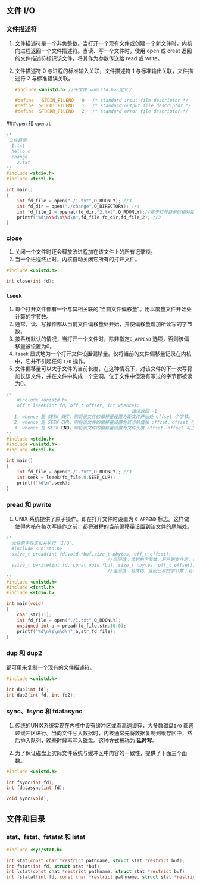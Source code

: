 ## 文件 I/O

### 文件描述符

1. 文件描述符是一个非负整数。当打开一个现有文件或创建一个新文件时，内核向进程返回一个文件描述符。当读、写一个文件时，使用 open 或 creat 返回的文件描述符标识该文件，将其作为参数传送给 read 或 write。

2. 文件描述符 0 与进程的标准输入关联，文件描述符 1 与标准输出关联，文件描述符 2 与标准错误关联。

   ```c
   #include <unistd.h> //头文件 <unistd.h> 定义了
   
   #define	 STDIN_FILENO	0	/* standard input file descriptor */
   #define	STDOUT_FILENO	1	/* standard output file descriptor */
   #define	STDERR_FILENO	2	/* standard error file descriptor */
   ```

###`open` 和 `openat`

```c
/*
 文件目录
  1.txt
  hello.c
  change
    2.txt
*/
#include <stdio.h>
#include <fcntl.h>

int main()
{
    int fd_file = open("./1.txt",O_RDONLY); //3
    int fd_dir = open("./change",O_DIRECTORY); //4
    int fd_file_2 = openat(fd_dir,"2.txt",O_RDONLY);//基于打开目录的相对路径打开文件
    printf("%d\n\%d\n\%d\n",fd_file,fd_dir,fd_file_2); //3
}
```

### close

1. 关闭一个文件时还会释放改进程加在该文件上的所有记录锁。
2. 当一个进程终止时，内核自动关闭它所有的打开文件。

```c
#include <unistd.h>

int close(int fd);
```

### `lseek`

1. 每个打开文件都有一个与其相关联的“当前文件偏移量”。用以度量文件开始处计算的字节数。
2. 通常，读、写操作都从当前文件偏移量处开始，并使偏移量增加所读写的字节数。
3. 按系统默认的情况，当打开一个文件时，除非指定`O_APPEND` 选项，否则该偏移量被设置为0。
4. `lseek` 显式地为一个打开文件设置偏移量。仅将当前的文件偏移量记录在内核中，它并不引起任何 `I/O` 操作。
5. 文件偏移量可以大于文件的当前长度，在这种情况下，对该文件的下一次写将加长该文件，并在文件中构成一个空洞。位于文件中但没有写过的字节都被读为0。

```c
/*
	#include <unistd.h>
	off_t lseek(int fd, off_t offset, int whence);
                                               错误返回 -1
   1. whence 是 SEEK_SET，则将该文件的偏移量设置为距文件开始处 offset 个字节。
   2. whence 是 SEEK_CUR，则将该文件的偏移量设置为其当前值加 offset，offset 可为正或负。
   3. whence 是 SEEK_END，则将该文件的偏移量设置为文件长度 offset，offset 可正可负。
*/
#include <stdio.h>
#include <unistd.h>
#include <fcntl.h>

int main()
{
    int fd_file = open("./1.txt",O_RDONLY); //3
    int seek = lseek(fd_file,0,SEEK_CUR);
    printf("%d\n",seek);
}
```

### pread 和 pwrite

1. UNIX 系统提供了原子操作。即在打开文件时设置为 `O_APPEND` 标志。这样做使得内核在每次写操作之前，都将进程的当前偏移量设置到该文件的尾端处。

```c
/*
  允许原子性定位并执行 `I/O`。
  #include <unistd.h>
  ssize_t pread(int fd,void *buf,size_t nbytes, off_t offset);
                                      //返回值：读到的字节数，若已到文件尾，返回0；若出错，返回-1
  ssize_t pwrite(int fd, const void *buf, size_t nbytes, off_t offset);
                                      //返回值：若成功，返回已写的字节数；若出错，返回-1
*/
#include <unistd.h>
#include <fcntl.h>
#include <stdio.h>

int main(void)
{
    char str[11];
    int fd_file = open("./1.txt",O_RDONLY);
    unsigned int a = pread(fd_file,str,10,0);
    printf("%d\n%s\n%d\n",a,str,fd_file);
}
```

### dup 和 dup2

都可用来复制一个现有的文件描述符。

```c
#include <unistd.h>

int dup(int fd);
int dup2(int fd, int fd2);
```

### sync、fsync 和 fdatasync

1. 传统的UNIX系统实现在内核中设有缓冲区或页高速缓存，大多数磁盘`I/O` 都通过缓冲区进行。当向文件写入数据时，内核通常先将数据复制到缓存区中，然后排入队列，晚些时候再写入磁盘。这种方式被称为 **延时写**。

2. 为了保证磁盘上实际文件系统与缓冲区中内容的一致性，提供了下面三个函数。

```c
#include <unistd.h>

int fsync(int fd);
int fdatasync(int fd);

void sync(void);
```

## 文件和目录

### stat、fstat、fstatat 和 lstat

```c
#include <sys/stat.h>

int stat(const char *restrict pathname, struct stat *restrict buf);
int fstat(int fd, struct stat *buf);
int lstat(const chat *restrict pathname, struct stat *restrict buf);
int fstatat(int fd, const char *restrict pathname, struct stat *restrict buf, int flag);
```

